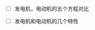 <!--
 * @Author: 小叶同学
 * @Date: 2024-03-13 16:54:00
 * @LastEditors: Please set LastEditors
 * @LastEditTime: 2024-03-13 20:33:53
 * @Description: 请填写简介
-->


- [ ] 发电机，电动机的五个方程对比
- [ ] 发电机和电动机的几个特性


